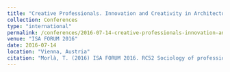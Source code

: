```yaml
---
title: "Creative Professionals. Innovation and Creativity in Architecture and Biotechnology"
collection: Conferences
type: "international"
permalink: /conferences/2016-07-14-creative-professionals-innovation-and-creativity-in-architecture-and-biotechnology
venue: "ISA FORUM 2016"
date: 2016-07-14
location: "Vienna, Austria"
citation: "Morlà, T. (2016) ISA FORUM 2016. RC52 Sociology of professional Groups. Creative Professionals. Innovation and Creativity in Architecture and Biotechnology. Research Committees session Controlling Professional Power: Is the Pendulum Swinging Too Far? (10-14 juliol, Vienna)"
---
```

